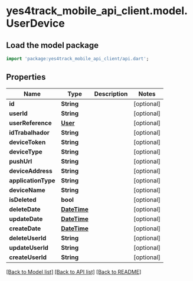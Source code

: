# yes4track_mobile_api_client.model.UserDevice

## Load the model package
```dart
import 'package:yes4track_mobile_api_client/api.dart';
```

## Properties
Name | Type | Description | Notes
------------ | ------------- | ------------- | -------------
**id** | **String** |  | [optional] 
**userId** | **String** |  | [optional] 
**userReference** | [**User**](User.md) |  | [optional] 
**idTrabalhador** | **String** |  | [optional] 
**deviceToken** | **String** |  | [optional] 
**deviceType** | **String** |  | [optional] 
**pushUrl** | **String** |  | [optional] 
**deviceAddress** | **String** |  | [optional] 
**applicationType** | **String** |  | [optional] 
**deviceName** | **String** |  | [optional] 
**isDeleted** | **bool** |  | [optional] 
**deleteDate** | [**DateTime**](DateTime.md) |  | [optional] 
**updateDate** | [**DateTime**](DateTime.md) |  | [optional] 
**createDate** | [**DateTime**](DateTime.md) |  | [optional] 
**deleteUserId** | **String** |  | [optional] 
**updateUserId** | **String** |  | [optional] 
**createUserId** | **String** |  | [optional] 

[[Back to Model list]](../README.md#documentation-for-models) [[Back to API list]](../README.md#documentation-for-api-endpoints) [[Back to README]](../README.md)


